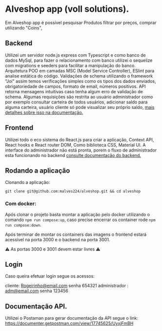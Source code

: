 # Alveshop app (voll solutions).
Em Alveshop app é possível pesquisar Produtos filtrar por preços, comprar utilizando "Coins",




 ## Backend
 Utilizei um servidor node.js express com Typescript e como banco de dados MySql, para fazer o relacionamento com banco utilizei o sequelize com migrations e seeders para facilitar a manipulação do banco.
Arquitetura POO em camadas MSC (Model Service Controller), ESlint para analise estática do código.
Validações de schema  utilizando o framework "Joi" assim temos verificações simples como os tipos dos dados enviados, obrigatoriedade de campos, formato de email, números positivos. API retorna mensagens intuitivas caso tenha algum erro de validação de schema.
Algumas requisições são restrita ao usuário administrador como por exemplo consultar carteira de todos usuários, adicionar saldo para alguma carteira, usuário cliente só pode visualizar seu próprio saldo, [mais detalhes sobre isso na documentação.](https://documenter.getpostman.com/view/17745625/UyxjFmBH)

## Frontend

Utilizei todo o eco sistema do React.js para criar a aplicação, Context API, React hooks e React router DOM, Como biblioteca CSS, Material UI.
A interface do administrador não está pronta, porem o fluxo de administrador esta funcionando no backend [consulte documentação do backend.](https://documenter.getpostman.com/view/17745625/UyxjFmBH)

## Rodando a aplicação

Clonando a aplicação: 

`git clone git@github.com:malves224/alveshop.git && cd alveshop`

### Com docker:

Após clonar o projeto basta montar a aplicação pelo docker utilizando o comando 
`npm run compose:up`, caso precise encerrar os container rode `npm run compose:down`.

Após terminar de montar os containers das imagens o frontend estará acessível na porta 3000 e o backend na porta 3001.

:warning: As portas 3000 e 3001 devem estar livres :warning:

## Login

Caso queira efetuar login segue os acessos: 

cliente: Rogeirinho@email.com senha 654321
administrador : adm@email.com senha 123456

## Documentação API.
Utilizei o Postaman para gerar documentação da API segue o link:
https://documenter.getpostman.com/view/17745625/UyxjFmBH